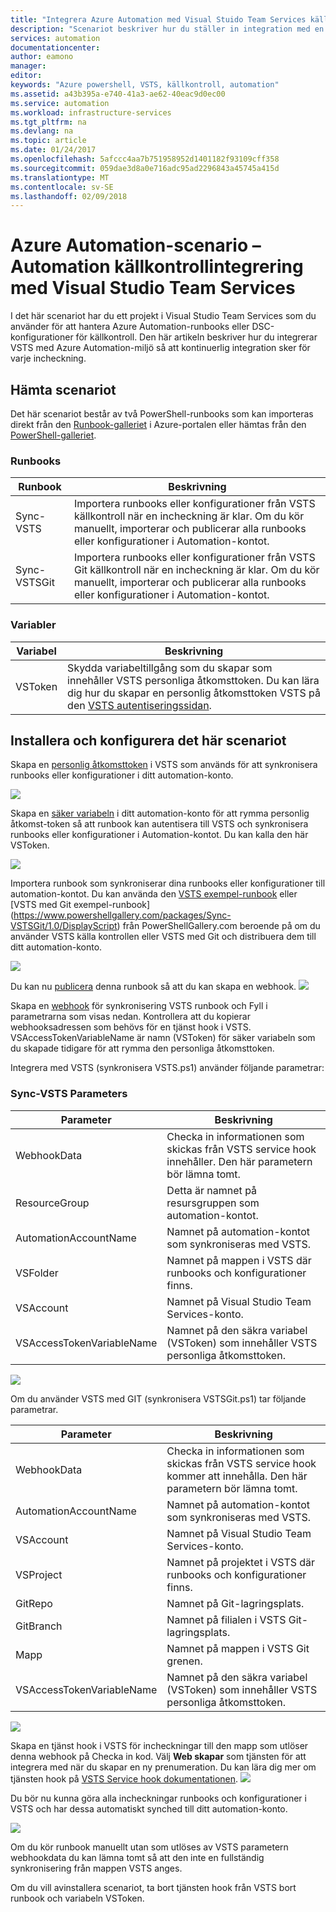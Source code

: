 ```yaml
---
title: "Integrera Azure Automation med Visual Stuido Team Services källkontrollen | Microsoft Docs"
description: "Scenariot beskriver hur du ställer in integration med en Azure Automation-konto och Visual Stuido Team Services källkontroll."
services: automation
documentationcenter: 
author: eamono
manager: 
editor: 
keywords: "Azure powershell, VSTS, källkontroll, automation"
ms.assetid: a43b395a-e740-41a3-ae62-40eac9d0ec00
ms.service: automation
ms.workload: infrastructure-services
ms.tgt_pltfrm: na
ms.devlang: na
ms.topic: article
ms.date: 01/24/2017
ms.openlocfilehash: 5afccc4aa7b751958952d1401182f93109cff358
ms.sourcegitcommit: 059dae3d8a0e716adc95ad2296843a45745a415d
ms.translationtype: MT
ms.contentlocale: sv-SE
ms.lasthandoff: 02/09/2018
---
```

# <a name="azure-automation-scenario---automation-source-control-integration-with-visual-studio-team-services"></a>Azure Automation-scenario – Automation källkontrollintegrering med Visual Studio Team Services

I det här scenariot har du ett projekt i Visual Studio Team Services som du använder för att hantera Azure Automation-runbooks eller DSC-konfigurationer för källkontroll.
Den här artikeln beskriver hur du integrerar VSTS med Azure Automation-miljö så att kontinuerlig integration sker för varje incheckning.

## <a name="getting-the-scenario"></a>Hämta scenariot

Det här scenariot består av två PowerShell-runbooks som kan importeras direkt från den [Runbook-galleriet](automation-runbook-gallery.md) i Azure-portalen eller hämtas från den [PowerShell-galleriet](https://www.powershellgallery.com).

### <a name="runbooks"></a>Runbooks

Runbook | Beskrivning| 
--------|------------|
Sync-VSTS | Importera runbooks eller konfigurationer från VSTS källkontroll när en incheckning är klar. Om du kör manuellt, importerar och publicerar alla runbooks eller konfigurationer i Automation-kontot.| 
Sync-VSTSGit | Importera runbooks eller konfigurationer från VSTS Git källkontroll när en incheckning är klar. Om du kör manuellt, importerar och publicerar alla runbooks eller konfigurationer i Automation-kontot.|

### <a name="variables"></a>Variabler

Variabel | Beskrivning|
-----------|------------|
VSToken | Skydda variabeltillgång som du skapar som innehåller VSTS personliga åtkomsttoken. Du kan lära dig hur du skapar en personlig åtkomsttoken VSTS på den [VSTS autentiseringssidan](/vsts/accounts/use-personal-access-tokens-to-authenticate).
## <a name="installing-and-configuring-this-scenario"></a>Installera och konfigurera det här scenariot

Skapa en [personlig åtkomsttoken](/vsts/accounts/use-personal-access-tokens-to-authenticate) i VSTS som används för att synkronisera runbooks eller konfigurationer i ditt automation-konto.

![](media/automation-scenario-source-control-integration-with-VSTS/VSTSPersonalToken.png) 

Skapa en [säker variabeln](automation-variables.md) i ditt automation-konto för att rymma personlig åtkomst-token så att runbook kan autentisera till VSTS och synkronisera runbooks eller konfigurationer i Automation-kontot. Du kan kalla den här VSToken. 

![](media/automation-scenario-source-control-integration-with-VSTS/VSTSTokenVariable.png)

Importera runbook som synkroniserar dina runbooks eller konfigurationer till automation-kontot. Du kan använda den [VSTS exempel-runbook](https://www.powershellgallery.com/packages/Sync-VSTS/1.0/DisplayScript) eller [VSTS med Git exempel-runbook] (https://www.powershellgallery.com/packages/Sync-VSTSGit/1.0/DisplayScript) från PowerShellGallery.com beroende på om du använder VSTS källa kontrollen eller VSTS med Git och distribuera dem till ditt automation-konto.

![](media/automation-scenario-source-control-integration-with-VSTS/VSTSPowerShellGallery.png)

Du kan nu [publicera](automation-creating-importing-runbook.md#publishing-a-runbook) denna runbook så att du kan skapa en webhook. 
![](media/automation-scenario-source-control-integration-with-VSTS/VSTSPublishRunbook.png)

Skapa en [webhook](automation-webhooks.md) för synkronisering VSTS runbook och Fyll i parametrarna som visas nedan. Kontrollera att du kopierar webhooksadressen som behövs för en tjänst hook i VSTS. VSAccessTokenVariableName är namn (VSToken) för säker variabeln som du skapade tidigare för att rymma den personliga åtkomsttoken. 

Integrera med VSTS (synkronisera VSTS.ps1) använder följande parametrar:
### <a name="sync-vsts-parameters"></a>Sync-VSTS Parameters

Parameter | Beskrivning| 
--------|------------|
WebhookData | Checka in informationen som skickas från VSTS service hook innehåller. Den här parametern bör lämna tomt.| 
ResourceGroup | Detta är namnet på resursgruppen som automation-kontot.|
AutomationAccountName | Namnet på automation-kontot som synkroniseras med VSTS.|
VSFolder | Namnet på mappen i VSTS där runbooks och konfigurationer finns.|
VSAccount | Namnet på Visual Studio Team Services-konto.| 
VSAccessTokenVariableName | Namnet på den säkra variabel (VSToken) som innehåller VSTS personliga åtkomsttoken.| 


![](media/automation-scenario-source-control-integration-with-VSTS/VSTSWebhook.png)

Om du använder VSTS med GIT (synkronisera VSTSGit.ps1) tar följande parametrar.

Parameter | Beskrivning|
--------|------------|
WebhookData | Checka in informationen som skickas från VSTS service hook kommer att innehålla. Den här parametern bör lämna tomt.| ResourceGroup | Det här namnet på resursgruppen som automation-kontot.|
AutomationAccountName | Namnet på automation-kontot som synkroniseras med VSTS.|
VSAccount | Namnet på Visual Studio Team Services-konto.|
VSProject | Namnet på projektet i VSTS där runbooks och konfigurationer finns.|
GitRepo | Namnet på Git-lagringsplats.|
GitBranch | Namnet på filialen i VSTS Git-lagringsplats.|
Mapp | Namnet på mappen i VSTS Git grenen.|
VSAccessTokenVariableName | Namnet på den säkra variabel (VSToken) som innehåller VSTS personliga åtkomsttoken.|

![](media/automation-scenario-source-control-integration-with-VSTS/VSTSGitWebhook.png)

Skapa en tjänst hook i VSTS för incheckningar till den mapp som utlöser denna webhook på Checka in kod. Välj **Web skapar** som tjänsten för att integrera med när du skapar en ny prenumeration. Du kan lära dig mer om tjänsten hook på [VSTS Service hook dokumentationen](https://www.visualstudio.com/en-us/docs/marketplace/integrate/service-hooks/get-started).
![](media/automation-scenario-source-control-integration-with-VSTS/VSTSServiceHook.png)

Du bör nu kunna göra alla incheckningar runbooks och konfigurationer i VSTS och har dessa automatiskt synched till ditt automation-konto.

![](media/automation-scenario-source-control-integration-with-VSTS/VSTSSyncRunbookOutput.png)

Om du kör runbook manuellt utan som utlöses av VSTS parametern webhookdata du kan lämna tomt så att den inte en fullständig synkronisering från mappen VSTS anges.

Om du vill avinstallera scenariot, ta bort tjänsten hook från VSTS bort runbook och variabeln VSToken.
